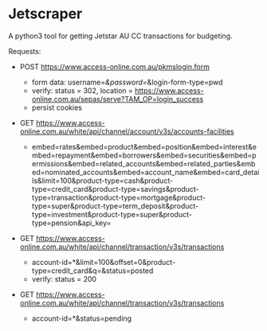 # Jetscraper

A python3 tool for getting Jetstar AU CC transactions for budgeting.


Requests:
- POST https://www.access-online.com.au/pkmslogin.form 
    - form data: username=*&password=*&login-form-type=pwd
    - verify: status = 302, location = https://www.access-online.com.au/sepas/serve?TAM_OP=login_success
    - persist cookies
- GET https://www.access-online.com.au/white/api/channel/account/v3s/accounts-facilities
    - embed=rates&embed=product&embed=position&embed=interest&embed=repayment&embed=borrowers&embed=securities&embed=permissions&embed=related_accounts&embed=related_parties&embed=nominated_accounts&embed=account_name&embed=card_details&limit=100&product-type=cash&product-type=credit_card&product-type=savings&product-type=transaction&product-type=mortgage&product-type=super&product-type=term_deposit&product-type=investment&product-type=super&product-type=pension&api_key=

- GET https://www.access-online.com.au/white/api/channel/transaction/v3s/transactions
    - account-id=*&limit=100&offset=0&product-type=credit_card&q=&status=posted
    - verify: status = 200
- GET https://www.access-online.com.au/white/api/channel/transaction/v3s/transactions
    - account-id=*&status=pending


